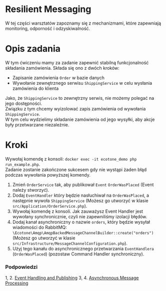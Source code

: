 # Resilient Messaging

W tej części warsztatów zapoznamy się z mechanizmami, które zapewniają monitoring, odporność i odzyskiwalność.

# Opis zadania

W tym ćwiczeniu mamy za zadanie zapewnić stabilną funkcjonalność składania zamówienia.
Składa się ono z dwóch kroków:

- Zapisanie zamówienia `Order` w bazie danych
- Wywołanie zewnętrznego serwisu `ShippingService` w celu wysłania zamówienia do klienta

Jako, że `ShippingService` to zewnętrzny serwis, nie możemy polegać na jego dostępności.  
Związku z tym chcemy wyizolować zapis zamówienia od wywołania `ShippingService`.       
W tym celu wydzielimy składanie zamówienia od jego wysyłki, aby akcje były przetwarzane niezależnie.  

# Kroki

Wywołaj komendę z konsoli: `docker exec -it ecotone_demo php run_example.php`.  
Zadanie zostanie zakończone sukcesem gdy nie wystąpi żaden błąd podczas wywołania powyższej komendy.  

1. Zmień `OrderService` tak, aby publikował `Event` `OrderWasPlaced` (Event należy stworzyć).
2. Dodaj `EventHandler` który będzie nasłuchiwał na `OrderWasPlaced`, a następnie wywoła `ShippingService` (Możesz go utworzyć w klasie `src/Application/OrderService.php`).
3. Wywołaj komendę z konsoli. Jak zauważysz Event Handler jest wywołany synchronicznie, czyli nie zapewniliśmy izolacji błędów.  
4. Dodaj kanał asynchroniczny o nazwie `orders`, który będzie wysyłał wiadomości do RabbitMQ: `\Ecotone\Amqp\AmqpBackedMessageChannelBuilder::create("orders")` (Możesz go utworzyć w klasie `src/Infrastructure/MessageChannelConfiguration.php`).
5. Użyj tego kanału do asynchronicznego przetwarzania `EventHandlera` (`OrderWasPlaced`) (pozostaw Command Handler synchroniczny).

### Podpowiedzi

1, 2. [Event Handling and Publishing](https://docs.ecotone.tech/modelling/command-handling/external-command-handlers/event-handling#handling-events)
3, 4. [Asynchronous Message Processing](https://docs.ecotone.tech/modelling/asynchronous-handling#running-asynchronously)